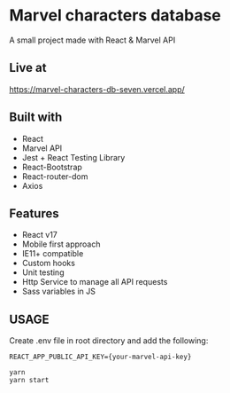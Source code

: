 # Marvel characters database

A small project made with React & Marvel API

## Live at

https://marvel-characters-db-seven.vercel.app/

## Built with

- React
- Marvel API
- Jest + React Testing Library
- React-Bootstrap
- React-router-dom
- Axios

## Features

- React v17
- Mobile first approach
- IE11+ compatible
- Custom hooks
- Unit testing
- Http Service to manage all API requests
- Sass variables in JS

## USAGE

Create .env file in root directory and add the following:

```
REACT_APP_PUBLIC_API_KEY={your-marvel-api-key}
```

```
yarn
yarn start
```
